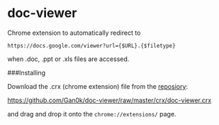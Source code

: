 doc-viewer
==========

Chrome extension to automatically redirect to 

	https://docs.google.com/viewer?url={$URL}.{$filetype}

when .doc, .ppt or .xls files are accessed.

###Installing

Download the .crx (chrome extension) file from the [reposiory](https://github.com/Gan0k/doc-viewer/raw/master/crx/doc-viewer.crx):

https://github.com/Gan0k/doc-viewer/raw/master/crx/doc-viewer.crx
	
and drag and drop it onto the ```chrome://extensions/``` page.
